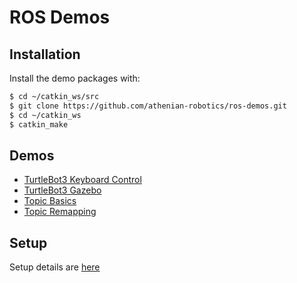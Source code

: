 # ROS Demos

## Installation

Install the demo packages with:

```bash
$ cd ~/catkin_ws/src
$ git clone https://github.com/athenian-robotics/ros-demos.git
$ cd ~/catkin_ws
$ catkin_make
```

## Demos

* [TurtleBot3 Keyboard Control](docs/tb3_keyboard.md)
* [TurtleBot3 Gazebo](docs/gazebo_demo.md)
* [Topic Basics](topic_basics/)
* [Topic Remapping](topic_remapper/)

## Setup

Setup details are [here](docs/setup.md)



